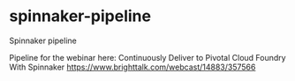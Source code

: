 # spinnaker-pipeline
Spinnaker pipeline 

Pipeline for the webinar here: Continuously Deliver to Pivotal Cloud Foundry With Spinnaker  https://www.brighttalk.com/webcast/14883/357566
